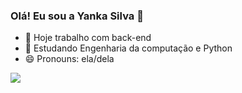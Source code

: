 ### Olá! Eu sou a Yanka Silva 👋

- 🔭 Hoje trabalho com back-end
- 🌱 Estudando Engenharia da computação e Python
- 😄 Pronouns: ela/dela

<div>
  <a href ="mailto:contato@yankassilva.tech"><img height-"180cm" src="https://img.shields.io/badge/Gmail-D14836?style=for-the-badge&logo=gmail&logoColor=white" terget_blank">     </a>
</div>

